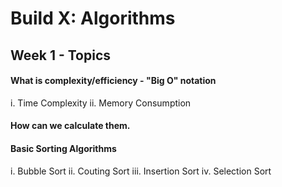 # Build X: Algorithms
## Week 1 - Topics
#### What is complexity/efficiency - "Big O" notation
i. Time Complexity
ii. Memory Consumption

#### How can we calculate them.
#### Basic Sorting Algorithms
i. Bubble Sort
ii. Couting Sort
iii. Insertion Sort
iv. Selection Sort 